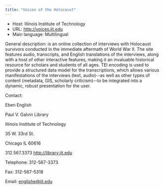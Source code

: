 ```yaml
---
title: "Voices of the Holocaust"
---
```





* Host: Illinois Institute of
 Technology
* URL: <http://voices.iit.edu>
* Main language: Multilingual



General description: 
 is an online collection of
 interviews with Holocaust survivors conducted in
 the immediate aftermath of World War II. The site
 features audio, transcripts, and English
 translations of the interviews, along with a host
 of other interactive features, making it an
 invaluable historical resource for scholars and
 students of all ages. TEI encoding is used to
 provide a structured data model for the
 transcriptions, which allows various manifestations
 of the interviews (text, audio)--as well as other
 types of content (metadata, GIS, scholarly
 criticism)--to be integrated into a dynamic, robust
 presentation for the user.



Contact:
 



Eben English


Paul V. Galvin Library
 
 Illinois Institute of Technology
 
 35 W. 33rd St.
 
 Chicago IL 60616
 
 312.567.3373
 <http://library.iit.edu>



Telephone: 312-567-3373



Fax: 312-567-5318



Email: [englishe@iit.edu](mailto:englishe@iit.edu)





